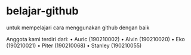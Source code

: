 # belajar-github
untuk mempelajari cara menggunakan github dengan baik

Anggota kami terdiri dari:
• Auric (190210002) 
• Alvin (190210020)
• Eko (190210021) 
• Piter (190210068) 
• Stanley (190210055)
